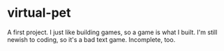 # virtual-pet
A first project.
I just like building games, so a game is what I built. I'm still newish to coding, so it's a bad text game.
Incomplete, too.
